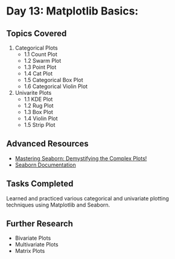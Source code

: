 # Day 13: Matplotlib Basics:

## Topics Covered
1. Categorical Plots
   - 1.1 Count Plot
   - 1.2 Swarm Plot
   - 1.3 Point Plot
   - 1.4 Cat Plot
   - 1.5 Categorical Box Plot
   - 1.6 Categorical Violin Plot
2. Univarite Plots
   - 1.1 KDE Plot
   - 1.2 Rug Plot
   - 1.3 Box Plot
   - 1.4 Violin Plot
   - 1.5 Strip Plot

## Advanced Resources
- [Mastering Seaborn: Demystifying the Complex Plots!](https://medium.com/gitconnected/mastering-seaborn-demystifying-the-complex-plots-cd5744fce4be)
- [Seaborn Documentation](https://seaborn.pydata.org/tutorial.html)
## Tasks Completed
Learned and practiced various categorical and univariate plotting techniques using Matplotlib and Seaborn.
## Further Research
- Bivariate Plots
- Multivariate Plots
- Matrix Plots